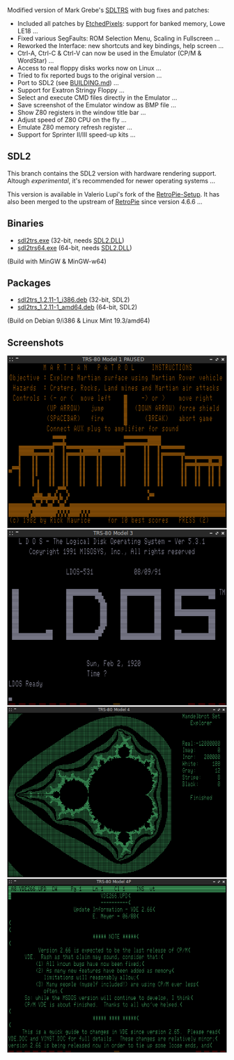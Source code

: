 Modified version of Mark Grebe's [SDLTRS] with bug fixes and patches:

  * Included all patches by [EtchedPixels]: support for banked memory, Lowe LE18 ...
  * Fixed various SegFaults: ROM Selection Menu, Scaling in Fullscreen ...
  * Reworked the Interface: new shortcuts and key bindings, help screen ...
  * Ctrl-A, Ctrl-C & Ctrl-V can now be used in the Emulator (CP/M & WordStar) ...
  * Access to real floppy disks works now on Linux ...
  * Tried to fix reported bugs to the original version ...
  * Port to SDL2 (see [BUILDING.md]) ...
  * Support for Exatron Stringy Floppy ...
  * Select and execute CMD files directly in the Emulator ...
  * Save screenshot of the Emulator window as BMP file ...
  * Show Z80 registers in the window title bar ...
  * Adjust speed of Z80 CPU on the fly ...
  * Emulate Z80 memory refresh register ...
  * Support for Sprinter II/III speed-up kits ...

## SDL2

This branch contains the SDL2 version with hardware rendering support.
Altough *experimental*, it's recommended for newer operating systems ...

This version is available in Valerio Lupi's fork of the [RetroPie-Setup].
It has also been merged to the upstream of [RetroPie] since version 4.6.6 ...

## Binaries

  * [sdl2trs.exe]    (32-bit, needs [SDL2.DLL])
  * [sdl2trs64.exe]  (64-bit, needs [SDL2.DLL])

(Build with MinGW & MinGW-w64)

## Packages

  * [sdl2trs_1.2.11-1_i386.deb]   (32-bit, SDL2)
  * [sdl2trs_1.2.11-1_amd64.deb]  (64-bit, SDL2)

(Build on Debian 9/i386 & Linux Mint 19.3/amd64)

## Screenshots

![screenshot](screenshots/sdltrs01.png)
![screenshot](screenshots/sdltrs02.png)
![screenshot](screenshots/sdltrs03.png)
![screenshot](screenshots/sdltrs04.png)

[BUILDING.md]: BUILDING.md
[EtchedPixels]: https://www.github.com/EtchedPixels/xtrs
[RetroPie]: https://github.com/RetroPie
[RetroPie-Setup]: https://github.com/valerino/RetroPie-Setup
[SDL2.DLL]: https://www.libsdl.org/download-2.0.php
[SDLTRS]: http://sdltrs.sourceforge.net
[sdl2trs.exe]: bin/sdl2trs.exe
[sdl2trs64.exe]: bin/sdl2trs64.exe
[sdl2trs_1.2.11-1_i386.deb]: bin/sdl2trs_1.2.11-1_i386.deb
[sdl2trs_1.2.11-1_amd64.deb]: bin/sdl2trs_1.2.11-1_amd64.deb
